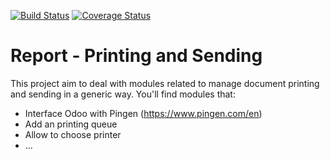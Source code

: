 [![Build Status](https://travis-ci.org/OCA/report-print-send.svg?branch=7.0)](https://travis-ci.org/OCA/report-print-send)
[![Coverage Status](https://img.shields.io/coveralls/OCA/report-print-send.svg)](https://coveralls.io/r/OCA/report-print-send?branch=7.0)

Report - Printing and Sending
=============================

This project aim to deal with modules related to manage document printing and sending in a generic way. You'll find modules that:

 - Interface Odoo with Pingen (https://www.pingen.com/en)
 - Add an printing queue
 - Allow to choose printer
 - ...
